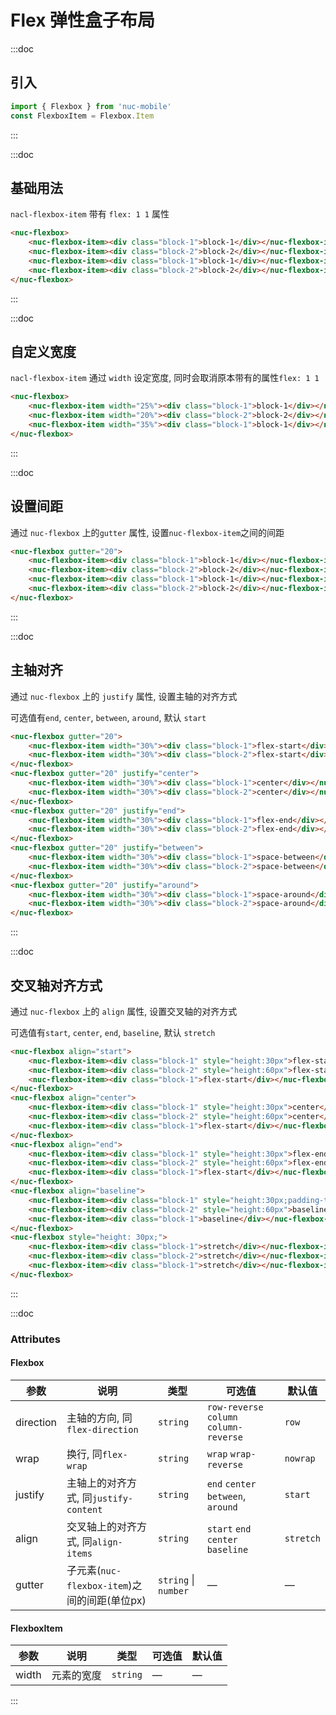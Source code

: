 # Flex 弹性盒子布局

:::doc
## 引入
```javascript
import { Flexbox } from 'nuc-mobile'
const FlexboxItem = Flexbox.Item
```
:::

:::doc
## 基础用法
`nacl-flexbox-item` 带有 `flex: 1 1` 属性
```html
<nuc-flexbox>
    <nuc-flexbox-item><div class="block-1">block-1</div></nuc-flexbox-item>
    <nuc-flexbox-item><div class="block-2">block-2</div></nuc-flexbox-item>
    <nuc-flexbox-item><div class="block-1">block-1</div></nuc-flexbox-item>
    <nuc-flexbox-item><div class="block-2">block-2</div></nuc-flexbox-item>
</nuc-flexbox>
```
:::

:::doc
## 自定义宽度
`nacl-flexbox-item` 通过 `width` 设定宽度, 同时会取消原本带有的属性`flex: 1 1`
```html
<nuc-flexbox>
    <nuc-flexbox-item width="25%"><div class="block-1">block-1</div></nuc-flexbox-item>
    <nuc-flexbox-item width="20%"><div class="block-2">block-2</div></nuc-flexbox-item>
    <nuc-flexbox-item width="35%"><div class="block-1">block-1</div></nuc-flexbox-item>
</nuc-flexbox>
```
:::

:::doc
## 设置间距
通过 `nuc-flexbox` 上的`gutter` 属性, 设置`nuc-flexbox-item`之间的间距
```html
<nuc-flexbox gutter="20">
    <nuc-flexbox-item><div class="block-1">block-1</div></nuc-flexbox-item>
    <nuc-flexbox-item><div class="block-2">block-2</div></nuc-flexbox-item>
    <nuc-flexbox-item><div class="block-1">block-1</div></nuc-flexbox-item>
    <nuc-flexbox-item><div class="block-2">block-2</div></nuc-flexbox-item>
</nuc-flexbox>
```
:::

:::doc
## 主轴对齐
通过 `nuc-flexbox` 上的 `justify` 属性, 设置主轴的对齐方式

可选值有`end`, `center`, `between`, `around`, 默认 `start`
```html
<nuc-flexbox gutter="20">
    <nuc-flexbox-item width="30%"><div class="block-1">flex-start</div></nuc-flexbox-item>
    <nuc-flexbox-item width="30%"><div class="block-2">flex-start</div></nuc-flexbox-item>
</nuc-flexbox>
<nuc-flexbox gutter="20" justify="center">
    <nuc-flexbox-item width="30%"><div class="block-1">center</div></nuc-flexbox-item>
    <nuc-flexbox-item width="30%"><div class="block-2">center</div></nuc-flexbox-item>
</nuc-flexbox>
<nuc-flexbox gutter="20" justify="end">
    <nuc-flexbox-item width="30%"><div class="block-1">flex-end</div></nuc-flexbox-item>
    <nuc-flexbox-item width="30%"><div class="block-2">flex-end</div></nuc-flexbox-item>
</nuc-flexbox>
<nuc-flexbox gutter="20" justify="between">
    <nuc-flexbox-item width="30%"><div class="block-1">space-between</div></nuc-flexbox-item>
    <nuc-flexbox-item width="30%"><div class="block-2">space-between</div></nuc-flexbox-item>
</nuc-flexbox>
<nuc-flexbox gutter="20" justify="around">
    <nuc-flexbox-item width="30%"><div class="block-1">space-around</div></nuc-flexbox-item>
    <nuc-flexbox-item width="30%"><div class="block-2">space-around</div></nuc-flexbox-item>
</nuc-flexbox>
```
:::

:::doc
## 交叉轴对齐方式
通过 `nuc-flexbox` 上的 `align` 属性, 设置交叉轴的对齐方式

可选值有`start`, `center`, `end`, `baseline`, 默认 `stretch`
```html
<nuc-flexbox align="start">
    <nuc-flexbox-item><div class="block-1" style="height:30px">flex-start</div></nuc-flexbox-item>
    <nuc-flexbox-item><div class="block-2" style="height:60px">flex-start</div></nuc-flexbox-item>
    <nuc-flexbox-item><div class="block-1">flex-start</div></nuc-flexbox-item>
</nuc-flexbox>
<nuc-flexbox align="center">
    <nuc-flexbox-item><div class="block-1" style="height:30px">center</div></nuc-flexbox-item>
    <nuc-flexbox-item><div class="block-2" style="height:60px">center</div></nuc-flexbox-item>
    <nuc-flexbox-item><div class="block-1">flex-start</div></nuc-flexbox-item>
</nuc-flexbox>
<nuc-flexbox align="end">
    <nuc-flexbox-item><div class="block-1" style="height:30px">flex-end</div></nuc-flexbox-item>
    <nuc-flexbox-item><div class="block-2" style="height:60px">flex-end</div></nuc-flexbox-item>
    <nuc-flexbox-item><div class="block-1">flex-start</div></nuc-flexbox-item>
</nuc-flexbox>
<nuc-flexbox align="baseline">
    <nuc-flexbox-item><div class="block-1" style="height:30px;padding-top: 10px;">baseline</div></nuc-flexbox-item>
    <nuc-flexbox-item><div class="block-2" style="height:60px">baseline</div></nuc-flexbox-item>
    <nuc-flexbox-item><div class="block-1">baseline</div></nuc-flexbox-item>
</nuc-flexbox>
<nuc-flexbox style="height: 30px;">
    <nuc-flexbox-item><div class="block-1">stretch</div></nuc-flexbox-item>
    <nuc-flexbox-item><div class="block-2">stretch</div></nuc-flexbox-item>
    <nuc-flexbox-item><div class="block-1">stretch</div></nuc-flexbox-item>
</nuc-flexbox>
```
:::


:::doc
### Attributes
#### Flexbox
| 参数      | 说明    | 类型      | 可选值       | 默认值   |
|---------- |-------- |---------- |-------------  |-------- |
| direction | 主轴的方向, 同`flex-direction`  | `string`  | `row-reverse` `column` `column-reverse` |    `row`     |
| wrap     |  换行, 同`flex-wrap`  | `string`    |   `wrap` `wrap-reverse` |     `nowrap`    |
| justify  | 主轴上的对齐方式, 同`justify-content`    | `string`   | `end` `center` `between`, `around`   | `start`   |
| align  | 交叉轴上的对齐方式, 同`align-items`    | `string`   | `start` `end` `center` `baseline`  | `stretch`   |
| gutter  |  子元素(`nuc-flexbox-item`)之间的间距(单位px)  | `string` \| `number`   | —   | — |

#### FlexboxItem
| 参数      | 说明    | 类型      | 可选值       | 默认值   |
|---------- |-------- |---------- |-------------  |-------- |
| width | 元素的宽度  | `string`  | — |  —  |
:::
